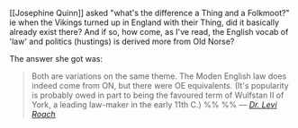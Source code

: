 [[Josephine Quinn]] asked "what's the difference a Thing and a Folkmoot?" ie when the Vikings turned up in England with their Thing, did it basically already exist there? And if so, how come, as I've read, the English vocab of 'law' and politics (hustings) is derived more from Old Norse?

The answer she got was: 

> Both are variations on the same theme. The Moden English law does indeed come from ON, but there were OE equivalents. (It's popularity is probably owed in part to being the favoured term of Wulfstan II of York, a leading law-maker in the early 11th C.) 
> %% %%
> <cite>— [Dr. Levi Roach](https://twitter.com/DrLRoach)</cite>